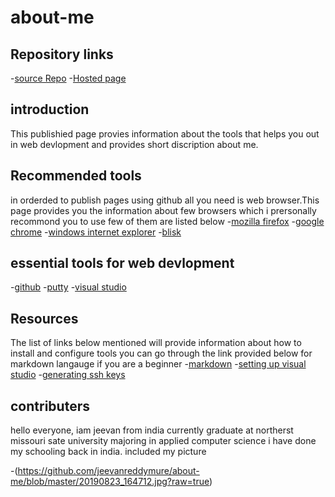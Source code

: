 # about-me
## Repository links
-[source Repo](https://github.com/jeevanreddymure/about-me/edit/master/README.md)
-[Hosted page](https://jeevanreddymure.github.io/about-me/)
## introduction
This publishied page provies information about the tools that helps you out in web devlopment and provides short discription about me.
## Recommended tools
in orderded to publish pages using github all you need is web browser.This page provides you the information about few browsers which i prersonally recommond you to use few of them are listed below
-[mozilla firefox](https://www.mozilla.org/en-US/firefox/)
-[google chrome](https://www.google.com/)
-[windows internet explorer](https://www.micreosoft.com/en-us/download/internet-explorer.aspx)
-[blisk](https://blisk.io/)
## essential tools for web devlopment
-[github](https://github.com)
-[putty](https://www.putty.org/)
-[visual studio](https://code.visualstudio.com/)
## Resources
The list of links below mentioned will provide information about how to install and configure tools you can go through the link provided below for  markdown langauge if you are a beginner
-[markdown](https://guides.github.com/features/mastering-markdown/)
-[setting up visual studio](https://code.visualstudio.com/docs/setup/setup-overview)
-[generating ssh keys](https://docs.joyent.com/public-cloud/getting-started/ssh-keys/generating-an-ssh-key-manually/manually-generating-your-ssh-key-in-windows)
## contributers
hello everyone, iam jeevan from india currently graduate at northerst missouri sate university majoring in applied computer science i have done my schooling back in india. included my picture

-(https://github.com/jeevanreddymure/about-me/blob/master/20190823_164712.jpg?raw=true)



